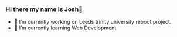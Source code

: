 ### Hi there my name is Josh👋

- 🔭 I’m currently working on Leeds trinity university reboot project.
- 🌱 I’m currently learning Web Development                     
